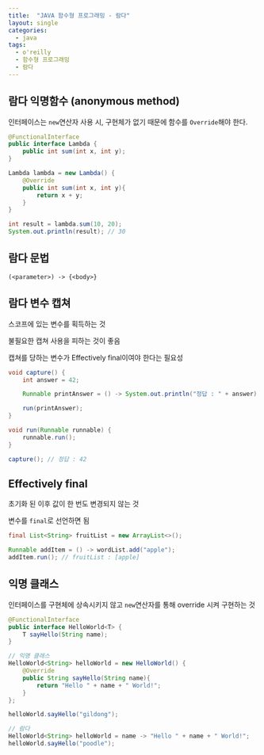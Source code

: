 ```yaml
---
title:  "JAVA 함수형 프로그래밍 - 람다"
layout: single
categories:
  - java
tags:
  - o'reilly
  - 함수형 프로그래밍
  - 람다
---
```


## 람다 익명함수 (anonymous method)
인터페이스는 `new`연산자 사용 시, 구현체가 없기 때문에 함수를 `Override`해야 한다.

```java
@FunctionalInterface
public interface Lambda {
    public int sum(int x, int y);
}

Lambda lambda = new Lambda() {
    @Override
    public int sum(int x, int y){
        return x + y;
    }
}

int result = lambda.sum(10, 20);
System.out.println(result); // 30
```

## 람다 문법
`(<parameter>) -> {<body>}`

## 람다 변수 캡쳐
스코프에 있는 변수를 획득하는 것

불필요한 캡쳐 사용을 피하는 것이 좋음

캡쳐를 당하는 변수가 Effectively final이여야 한다는 필요성

```java
void capture() {
    int answer = 42;

    Runnable printAnswer = () -> System.out.println("정답 : " + answer);

    run(printAnswer);
}

void run(Runnable runnable) {
    runnable.run();
}

capture(); // 정답 : 42
```

## Effectively final
초기화 된 이후 값이 한 번도 변경되지 않는 것

변수를 `final`로 선언하면 됨

```java
final List<String> fruitList = new ArrayList<>();

Runnable addItem = () -> wordList.add("apple");
addItem.run(); // fruitList : [apple]
```

## 익명 클래스
인터페이스를 구현체에 상속시키지 않고 `new`연산자를 통해 override 시켜 구현하는 것

```java
@FunctionalInterface
public interface HelloWorld<T> {
    T sayHello(String name);
}

// 익명 클래스
HelloWorld<String> helloWorld = new HelloWorld() {
    @Override
    public String sayHello(String name){
        return "Hello " + name + " World!";
    }
};

helloWorld.sayHello("gildong");

// 람다
HelloWorld<String> helloWorld = name -> "Hello " + name + " World!";
helloWorld.sayHello("poodle");
```

